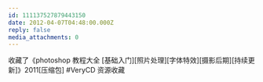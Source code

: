 ```yaml
---
id: 111137527879443150
date: 2012-04-07T04:48:00.000Z
reply: false
media_attachments: 0
---
```


收藏了《photoshop 教程大全 [基础入门][照片处理][字体特效][摄影后期][持续更新]》2011[压缩包] #VeryCD 资源收藏 ​​​​

